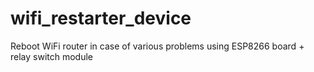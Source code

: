 # wifi_restarter_device
Reboot WiFi router in case of various problems using ESP8266 board + relay switch module
